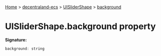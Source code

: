 [Home](./index) &gt; [decentraland-ecs](./decentraland-ecs.md) &gt; [UISliderShape](./decentraland-ecs.uislidershape.md) &gt; [background](./decentraland-ecs.uislidershape.background.md)

# UISliderShape.background property


**Signature:**
```javascript
background: string
```
